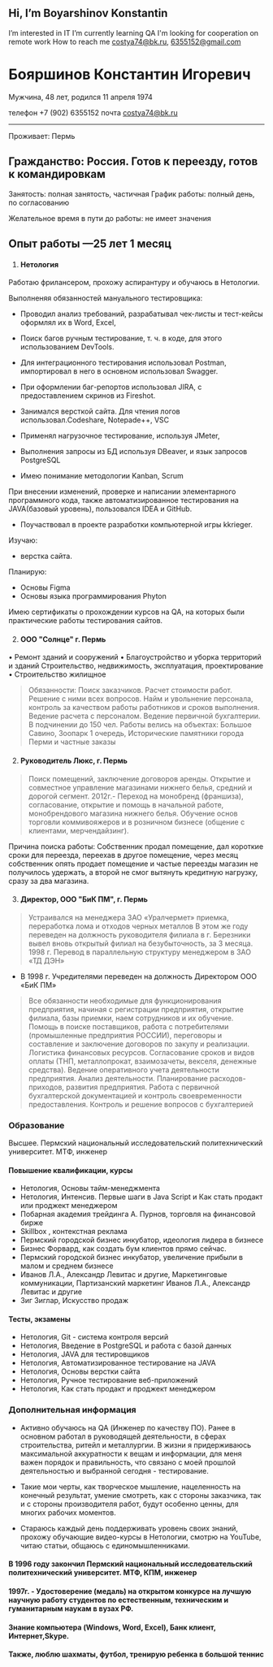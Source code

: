 ## Hi, I’m Boyarshinov Konstantin
I’m interested in IT
I’m currently learning QA
I'm looking for cooperation on remote work
How to reach me costya74@bk.ru, 6355152@gmail.com


# Бояршинов Константин Игоревич
Мужчина, 48 лет, родился 11 апреля 1974

телефон +7 (902) 6355152
почта  costya74@bk.ru 

---
Проживает: Пермь

Гражданство: Россия.
Готов к переезду, готов к командировкам
---

Занятость: полная занятость, частичная
График работы: полный день, по согласованию

Желательное время в пути до работы: не имеет значения

## Опыт работы —25 лет 1 месяц
1. #### Нетология

Работаю фрилансером, прохожу аспирантуру и обучаюсь в Нетологии.

Выполненяя обязанностей мануального тестировщика:
+ Проводил анализ требований, разрабатывал чек-листы и тест-кейсы оформлял их в Word, Excel, 
+ Поиск багов ручным тестирование, т. ч. в коде, для этого использованием DevTools. 
+ Для интеграционного тестирования использовал Postman, импортировал в него в основном использовал Swagger.
+ При оформлении баг-репортов использовал JIRA, с предоставлением скринов из Fireshot. 
+ Занимался версткой сайта. Для чтения логов использовал.Codeshare, Notepade++, VSC

+ Применял нагрузочное  тестирование, используя JMeter, 

+ Выполнения запросы из БД используя DBeaver, и язык запросов PostgreSQL
+ Имею понимание методологии Kanban,  Scrum

При внесении изменений, проверке и написании элементарного программного кода, также автоматизированное тестирования на JAVA(базовый уровень),  пользовался IDEA и GitHub.

-  Поучаствовал в проекте разработки компьютерной игры kkrieger. 

Изучаю:
- верстка сайта. 

Планирую:
 - Основы Figma
- Основы языка программирования Phyton

Имею сертификаты о прохождении курсов на QA, на которых были практические работы тестирования сайтов.

2. #### ООО "Солнце" г. Пермь

• Ремонт зданий и сооружений
• Благоустройство и уборка территорий и зданий
Строительство, недвижимость, эксплуатация, проектирование
• Строительство жилищное
>Обязанности:
Поиск заказчиков. 
Расчет стоимости работ. Решение с ними всех вопросов. Найм и увольнение персонала, контроль за качеством работы работников и сроков выполнения. Ведение расчета с персоналом. Ведение первичной бухгалтерии.
В подчинении до 150 чел.
Работы велись на объектах:
 Большое Cавино, Зоопарк 1 очередь, Исторические памятники города Перми и частные заказы


2. #### Руководитель Люкс, г. Пермь

>Поиск помещений, заключение договоров аренды. 
Открытие и совместное управление магазинами нижнего белья, средний и дорогой сегмент.
2012г.- Переход на монобренд (франшиза), согласование, открытие и помощь в начальной работе, монобрендового магазина нижнего белья.
Обучение основ торговли коммивояжеров и в розничном бизнесе (общение с клиентами, мерчендайзинг).

Причина поиска работы: Собственник продал помещение, дал короткие сроки для переезда, переехав в другое помещение, через месяц собственник опять продает помещение и частые переезды магазин не получилось удержать, а второй не смог вытянуть кредитную нагрузку, сразу за два магазина.

3. #### Директор, ООО "БиК ПМ", г. Пермь

>Устраивался на менеджера ЗАО «Уралчермет» приемка, переработка лома и отходов черных металлов 
В этом же году переведен на должность руководителя филиала в г. Березники вывел вновь открытый филиал на безубыточность, за 3 месяца.
1998 г. Перевод в параллельную структуру менеджером в  ЗАО «ТД ДЭН»
+ В 1998 г. Учредителями переведен на должность Директором ООО «БиК ПМ»
>Все обязанности необходимые для функционирования предприятия, начиная с регистрации предприятия, открытие филиала, базы приемки, наем сотрудников и их обучение.
Помощь в поиске поставщиков, работа с потребителями (промышленные предприятия РОССИИ), переговоры и составление и заключение договоров по закупу и реализации. Логистика финансовых ресурсов.
Согласование сроков и видов оплаты (ТНП, металлопрокат, взаимозачеты, векселя, денежные средства).
Ведение оперативного учета деятельности предприятия. 
Анализ деятельности.
Планирование расходов-приходов, развития предприятия.
Работа с первичной бухгалтерской документацией и контроль своевременности предоставления.
Контроль и решение вопросов с бухгалтерией


### Образование
Высшее. Пермский национальный исследовательский политехнический университет. МТФ, инженер

#### Повышение квалификации, курсы
+ Нетология, Основы тайм-менеджмента
+ Нетология, Интенсив. Первые шаги в Java Script и Как стать продакт или проджект менеджером
+ Побарная академия трейдинга А. Пурнов, торговля на финансовой бирже
+ Skillbox , контекстная реклама
+ Пермский городской бизнес инкубатор, идеология лидера в бизнесе 
+ Бизнес Форвард, как создать бум клиентов прямо сейчас. 
+ Пермский городской бизнес инкубатор, увеличение прибыли в малом и среднем бизнесе 
+ Иванов Л.А., Александр Левитас и другие, Маркетинговые коммуникации, Партизанский маркетинг Иванов Л.А., Александр Левитас и другие
+ Зиг Зиглар, Искусство продаж 

#### Тесты, экзамены
+ Нетология, Git - система контроля версий
+ Нетология, Введение в PostgreSQL и работа с базой данных
+ Нетология, JAVA для тестировщиков
+ Нетология, Автоматизированное тестирование на JAVA
+ Нетология, Основы верстки сайта
+ Нетология, Ручное тестирование веб-приложений
+ Нетология, Как стать продакт и проджект менеджером

### Дополнительная информация
+ Активно обучаюсь на QA (Инженер по качеству ПО). Ранее в основном работал в руководящей деятельности, в сферах строительства, ритейл и металлургии. 
 В жизни я придерживаюсь максимальной аккуратности к вещам и информации, для меня важен порядок и правильность, что связано с моей прошлой деятельностью и выбранной сегодня - тестирование. 

+ Такие мои черты, как творческое мышление, нацеленность на конечный результат, умение смотреть, как с стороны заказчика, так и с стороны производителя работ, будут особенно ценны, для многих рабочих моментов.  
+ Стараюсь каждый день поддерживать уровень своих знаний, прохожу обучающие видео-курсы в Нетологии, смотрю на YouTube, читаю статьи, общаюсь с единомышленниками. 

#### В 1996 году закончил Пермский национальный исследовательский политехнический университет. МТФ, КПМ, инженер
#### 1997г. - Удостоверение (медаль) на открытом конкурсе на лучшую научную работу студентов по естественным, техническим и гуманитарным наукам в вузах РФ.
#### Знание компьютера (Windows, Word, Excel), Банк клиент, Интернет,Skype.
#### Также, люблю шахматы, футбол, тренирую ребенка в большой теннис 
